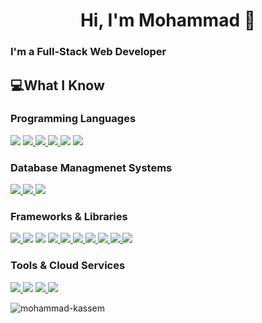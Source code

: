 <h1 align="center" border-bottom="none">Hi, I'm Mohammad 👋 </h1>

### **I'm a Full-Stack Web Developer**







## **💻What I Know**

### **Programming Languages**
<a href="https://www.python.org"><img src="https://img.shields.io/badge/Python-FFD43B?style=for-the-badge&logo=python&logoColor=black"/></a>
<a href="https://www.php.net"> <img src="https://img.shields.io/badge/PHP-9867C5?style=for-the-badge&logo=php&logoColor=white"/> </a>
<a href="https://www.javascript.com"> <img src="https://img.shields.io/badge/JavaScript-f0db4f?style=for-the-badge&logo=javascript&logoColor=black"/> </a>
<a href="https://www.typescriptlang.org/"> <img src="https://img.shields.io/badge/TypeScript-007ACC?style=for-the-badge&logo=typescript&logoColor=white"/> </a>
<a href="https://en.cppreference.com/w/"> <img src="https://img.shields.io/badge/C-0769AD?style=for-the-badge&logo=c&logoColor=white"></a>
<a href="https://go.dev/"> <img src="https://img.shields.io/badge/Go-00ADD8?style=for-the-badge&logo=go&logoColor=white"/> </a>

### **Database Managmenet Systems**
<a href="https://www.mysql.com"> <img src="https://img.shields.io/badge/MySQL-0769AD?style=for-the-badge&logo=mysql&logoColor=white"/> </a>
<a href="https://www.mongodb.com"> <img src="https://img.shields.io/badge/MongoDB-4DB33D?style=for-the-badge&logo=mongodb&logoColor=white"/> </a>
<a href="https://www.firebase.google.com"> <img src="https://img.shields.io/badge/firebase-ffca28?style=for-the-badge&logo=firebase&logoColor=black"/> </a>

### **Frameworks & Libraries**
<a href="https://www.laravel.com/"> <img src="https://img.shields.io/badge/Laravel-FF2D20?style=for-the-badge&logo=laravel&logoColor=white"/> </a>
<img src="https://img.shields.io/badge/Node.js-4DB33D?style=for-the-badge&logo=nodedotjs&logoColor=white"/>
<img src="https://img.shields.io/badge/Express.js-000000?style=for-the-badge&logo=express&logoColor=white"/>
<a href="https://jquery.com"> <img src="https://img.shields.io/badge/jQuery-0769AD?style=for-the-badge&logo=jquery&logoColor=white"/> </a>
<a href="https://getbootstrap.com"> <img src="https://img.shields.io/badge/Bootstrap-563D7C?style=for-the-badge&logo=bootstrap&logoColor=white"/> </a>
<a href="https://reactjs.org"> <img src="https://img.shields.io/badge/React-20232A?style=for-the-badge&logo=react&logoColor=61DAFB"/> </a>
<a href="https://reactnative.dev"> <img src="https://img.shields.io/badge/React_Native-20232A?style=for-the-badge&logo=react&logoColor=61DAFB"/> </a>
<a href="https://angular.io/"> <img src="https://img.shields.io/badge/Angular-DD0031?style=for-the-badge&logo=angular&logoColor=white"/> </a>
<a href="https://expo.dev"> <img src="https://img.shields.io/badge/Expo-0769AD?style=for-the-badge&logo=expo&logoColor=white"/> </a>
<img src="https://img.shields.io/badge/JWT-000000?style=for-the-badge&logo=JSON%20web%20tokens&logoColor=white"/>

### **Tools & Cloud Services**
<a href="https://www.postman.com/"> <img src="https://img.shields.io/badge/Postman-EF5B25?style=for-the-badge&logo=postman&logoColor=white"/> </a>
<a href="https://github.com/"> <img src="https://img.shields.io/badge/GitHub-100000?style=for-the-badge&logo=github&logoColor=white"/></a>
<a href="https://www.figma.com/"> <img src="https://img.shields.io/badge/Figma-F24E1E?style=for-the-badge&logo=figma&logoColor=white"/> </a>
<a href="https://aws.amazon.com/ec2/"> <img src="https://img.shields.io/badge/Amazon_AWS-FF9900?style=for-the-badge&logo=amazonaws&logoColor=white"/></a>

</p><div><img align="center" src="https://github-readme-stats.vercel.app/api/top-langs?username=mohammad-kassem&show_icons=true&theme=algolia&locale=en&layout=compact" alt="mohammad-kassem" /></div>

